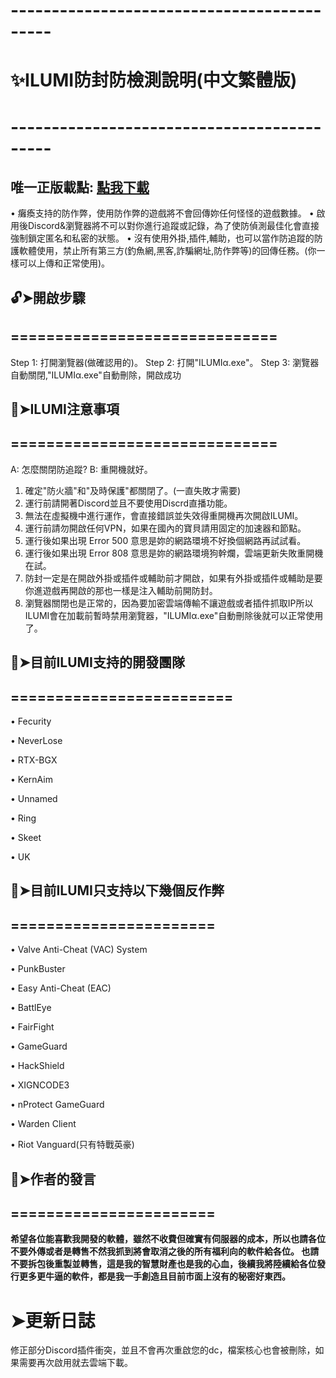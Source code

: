 # -------------------------------------------
# **✨ILUMI防封防檢測說明(中文繁體版)**
# -------------------------------------------
## 唯一正版載點: [點我下載](https://mega.nz/folder/V6sihCSI#qQIorSwaNChoEObIYdP-RA)


• 癱瘓支持的防作弊，使用防作弊的遊戲將不會回傳妳任何怪怪的遊戲數據。
• 啟用後Discord&瀏覽器將不可以對你進行追蹤或記錄，為了使防偵測最佳化會直接強制鎖定匿名和私密的狀態。
• 沒有使用外掛,插件,輔助，也可以當作防追蹤的防護軟體使用，禁止所有第三方(釣魚網,黑客,詐騙網址,防作弊等)的回傳任務。(你一樣可以上傳和正常使用)。


## 🔓➤開啟步驟
## ==============================

Step 1: 打開瀏覽器(做確認用的)。
Step 2: 打開"ILUMIα.exe"。
Step 3: 瀏覽器自動關閉,"ILUMIα.exe"自動刪除，開啟成功


## 📌➤ILUMI注意事項
## ==============================

A: 怎麼關閉防追蹤?
B: 重開機就好。

1. 確定"防火牆"和"及時保護"都關閉了。(一直失敗才需要)
2. 運行前請開著Discord並且不要使用Discrd直播功能。
3. 無法在虛擬機中進行運作，會直接錯誤並失效得重開機再次開啟ILUMI。
4. 運行前請勿開啟任何VPN，如果在國內的寶貝請用固定的加速器和節點。
5. 運行後如果出現 Error 500 意思是妳的網路環境不好換個網路再試試看。
6. 運行後如果出現 Error 808 意思是妳的網路環境狗幹爛，雲端更新失敗重開機在試。 
7. 防封一定是在開啟外掛或插件或輔助前才開啟，如果有外掛或插件或輔助是要你進遊戲再開啟的那也一樣是注入輔助前開防封。
8. 瀏覽器關閉也是正常的，因為要加密雲端傳輸不讓遊戲或者插件抓取IP所以ILUMI會在加載前暫時禁用瀏覽器，"ILUMIα.exe"自動刪除後就可以正常使用了。


## 🤝➤目前ILUMI支持的開發團隊
## =========================

• Fecurity 

• NeverLose

• RTX-BGX

• KernAim

• Unnamed

• Ring

• Skeet

• UK


## 🏹➤目前ILUMI只支持以下幾個反作弊
## =======================

• Valve Anti-Cheat (VAC) System

• PunkBuster

• Easy Anti-Cheat (EAC)

• BattlEye

• FairFight

• GameGuard

• HackShield

• XIGNCODE3

• nProtect GameGuard

• Warden Client

• Riot Vanguard(只有特戰英豪)


## 🛐➤作者的發言
## =======================
**希望各位能喜歡我開發的軟體，雖然不收費但確實有伺服器的成本，所以也請各位不要外傳或者是轉售不然我抓到將會取消之後的所有福利向的軟件給各位。
也請不要拆包後重製並轉售，這是我的智慧財產也是我的心血，後續我將陸續給各位發行更多更牛逼的軟件，都是我一手創造且目前市面上沒有的秘密好東西。**

➤更新日誌
=======================
修正部分Discord插件衝突，並且不會再次重啟您的dc，檔案核心也會被刪除，如果需要再次啟用就去雲端下載。
